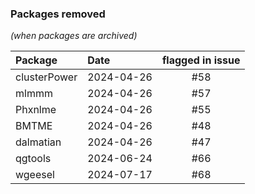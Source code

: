 ### Packages removed

*(when packages are archived)*

| Package         | Date       | flagged in issue|
|:----------------|:-----------|:----:|
| clusterPower    | 2024-04-26 | #58  |
| mlmmm           | 2024-04-26 | #57  |
| Phxnlme         | 2024-04-26 | #55  |
| BMTME           | 2024-04-26 | #48  |
| dalmatian       | 2024-04-26 | #47  |
| qgtools         | 2024-06-24 | #66  |
| wgeesel         | 2024-07-17 | #68  |
